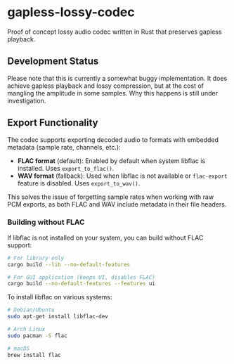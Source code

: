 # gapless-lossy-codec
Proof of concept lossy audio codec written in Rust that preserves gapless playback.

## Development Status
Please note that this is currently a somewhat buggy implementation. 
It does achieve gapless playback and lossy compression, 
but at the cost of mangling the amplitude in some samples. 
Why this happens is still under investigation.

## Export Functionality
The codec supports exporting decoded audio to formats with embedded metadata (sample rate, channels, etc.):
- **FLAC format** (default): Enabled by default when system libflac is installed. Uses `export_to_flac()`.
- **WAV format** (fallback): Used when libflac is not available or `flac-export` feature is disabled. Uses `export_to_wav()`.

This solves the issue of forgetting sample rates when working with raw PCM exports, as both FLAC and WAV include metadata in their file headers.

### Building without FLAC
If libflac is not installed on your system, you can build without FLAC support:
```bash
# For library only
cargo build --lib --no-default-features

# For GUI application (keeps UI, disables FLAC)
cargo build --no-default-features --features ui
```

To install libflac on various systems:
```bash
# Debian/Ubuntu
sudo apt-get install libflac-dev

# Arch Linux
sudo pacman -S flac

# macOS
brew install flac
```